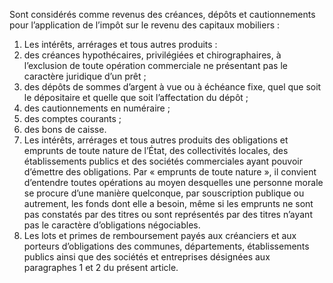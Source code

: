 Sont considérés comme revenus des créances, dépôts et cautionnements pour l’application de l’impôt sur le revenu des capitaux mobiliers :
1) Les intérêts, arrérages et tous autres produits :
2) des créances hypothécaires, privilégiées et chirographaires, à l’exclusion de toute opération commerciale ne présentant pas le caractère juridique d’un prêt ;
3) des dépôts de sommes d’argent à vue ou à échéance fixe, quel que soit le
dépositaire et quelle que soit l’affectation du dépôt ;
4) des cautionnements en numéraire ;
5) des comptes courants ;
6) des bons de caisse.
7) Les intérêts, arrérages et tous autres produits des obligations et emprunts de toute
nature  de  l’État,  des  collectivités  locales,  des  établissements  publics  et  des  sociétés commerciales ayant pouvoir d’émettre des obligations.
Par « emprunts de toute nature », il convient d’entendre toutes opérations au moyen desquelles une personne morale se procure d’une manière quelconque, par souscription publique ou autrement, les fonds dont elle a besoin, même si les emprunts ne sont pas constatés  par  des  titres  ou  sont  représentés  par  des  titres  n’ayant  pas  le  caractère d’obligations négociables.
8) Les  lots  et  primes  de  remboursement  payés  aux  créanciers  et  aux  porteurs
d’obligations des communes, départements, établissements publics ainsi que des sociétés et entreprises désignées aux paragraphes 1 et 2 du présent article.
